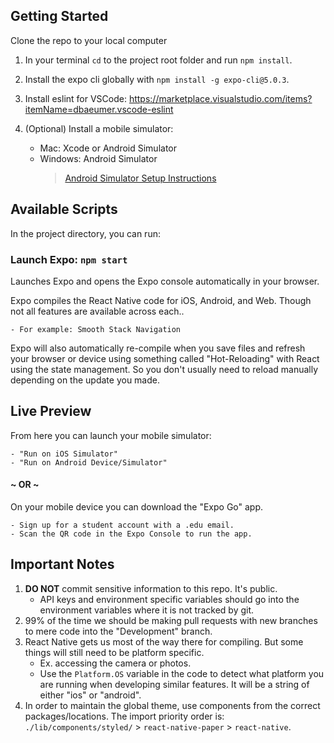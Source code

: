 ## Getting Started

Clone the repo to your local computer

1. In your terminal `cd` to the project root folder and run `npm install`.
2. Install the expo cli globally with `npm install -g expo-cli@5.0.3`.
3. Install eslint for VSCode: https://marketplace.visualstudio.com/items?itemName=dbaeumer.vscode-eslint
4. (Optional) Install a mobile simulator:

    - Mac: Xcode or Android Simulator
    - Windows: Android Simulator
        > [Android Simulator Setup Instructions](https://drexel0.sharepoint.com/:o:/r/sites/SeniorProject309/Shared%20Documents/Dev/Front-End%20Research/Research?d=wf8b2f89e9edc44af83276e2f12223827&csf=1&web=1&e=AV77dR)

## Available Scripts

In the project directory, you can run:

### Launch Expo: `npm start`

Launches Expo and opens the Expo console automatically in your browser.

Expo compiles the React Native code for iOS, Android, and Web. Though not all features are available across each..

    - For example: Smooth Stack Navigation

Expo will also automatically re-compile when you save files and refresh your browser or device using something called "Hot-Reloading" with React using the state management. So you don't usually need to reload manually depending on the update you made.

## Live Preview

From here you can launch your mobile simulator:

    - "Run on iOS Simulator"
    - "Run on Android Device/Simulator"

#### ~ OR ~

On your mobile device you can download the "Expo Go" app.

    - Sign up for a student account with a .edu email.
    - Scan the QR code in the Expo Console to run the app.

## Important Notes

1. **DO NOT** commit sensitive information to this repo. It's public.
    - API keys and environment specific variables should go into the environment variables where it is not tracked by git.
2. 99% of the time we should be making pull requests with new branches to mere code into the "Development" branch.
3. React Native gets us most of the way there for compiling. But some things will still need to be platform specific.
    - Ex. accessing the camera or photos.
    - Use the `Platform.OS` variable in the code to detect what platform you are running when developing similar features. It will be a string of either "ios" or "android".
4. In order to maintain the global theme, use components from the correct packages/locations. The import priority order is: `./lib/components/styled/` > `react-native-paper` > `react-native`.
